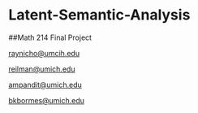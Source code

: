 # Latent-Semantic-Analysis



##Math 214 Final Project

raynicho@umcih.edu

reilman@umich.edu

ampandit@umich.edu

bkbormes@umich.edu
